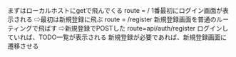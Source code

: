 まずはローカルホストにgetで飛んでくる route = /
1番最初にログイン画面が表示される
⇨最初は新規登録に飛ぶ route = /register
新規登録画面を普通のルーティングで飛ばす
⇨新規登録でPOSTした route=api/auth/register
ログインしていれば、TODO一覧が表示される
新規登録が必要であれば、新規登録画面に遷移させる
